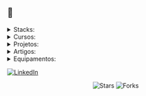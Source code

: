 ##  👋



<details>
  <summary>Stacks:</summary>
	<h4>Linguagens de Programação:</h4>
		<p>
			<img align="center" alt="C++" src="https://img.shields.io/badge/C%2B%2B-00599C?style=for-the-badge&logo=c%2B%2B&logoColor=white">
			<img align="center" alt="C" src="https://img.shields.io/badge/C-00599C?style=for-the-badge&logo=c&logoColor=white">
			<img align="center" alt="C#" src="https://img.shields.io/badge/C%23-239120?style=for-the-badge&logo=c-sharp&logoColor=white">
			<img align="center" alt="Python" src="https://img.shields.io/badge/python-3670A0?style=for-the-badge&logo=python&logoColor=ffdd54">
			<img align="center" alt="PHP" src="https://img.shields.io/badge/PHP-777BB4?style=for-the-badge&logo=php&logoColor=white">
			<img align="center" alt="Assembly" src="https://img.shields.io/badge/assembly%20script-%23000000.svg?style=for-the-badge&logo=assemblyscript&logoColor=white">
			<img align="center" alt="HTML5" src="https://img.shields.io/badge/HTML5-E34F26?style=for-the-badge&logo=html5&logoColor=white">
			<img align="center" alt="JavaScript" src="https://img.shields.io/badge/JavaScript-F7DF1E?style=for-the-badge&logo=javascript&logoColor=black">
			<img align="center" alt="CSS" src="https://img.shields.io/badge/CSS-1572B6?logo=css3&logoColor=fff">
		</p>
			<h4>Frameworks e Bibliotecas:</h4>
		<p>
			<img align="center" alt="Flask" src="https://img.shields.io/badge/flask-%23000.svg?style=for-the-badge&logo=flask&logoColor=white">
			<img align="center" alt="React Native" src="https://img.shields.io/badge/React_Native-20232A?style=for-the-badge&logo=react&logoColor=61DAFB">
			<img align="center" alt="React" src="https://img.shields.io/badge/React-20232A?style=for-the-badge&logo=react&logoColor=61DAFB">
			<img align="center" alt="NodeJS" src="https://img.shields.io/badge/node.js-6DA55F?style=for-the-badge&logo=node.js&logoColor=white">
			<img align="center" alt="Django" src="https://img.shields.io/badge/django-%23092E20.svg?style=for-the-badge&logo=django&logoColor=white">
			<img align="center" alt="Bootstrap" src="https://img.shields.io/badge/-boostrap-0D1117?style=for-the-badge&logo=bootstrap&labelColor=0D1117">
			<img align="center" alt="Anaconda" src="https://img.shields.io/badge/Anaconda-%2344A833.svg?style=for-the-badge&logo=anaconda&logoColor=white">
			<img align="center" alt="CUDA" src="https://img.shields.io/badge/cuda-000000.svg?style=for-the-badge&logo=nVIDIA&logoColor=green">
			<img align="center" alt="PyTest" src="https://img.shields.io/badge/pytest-%23ffffff.svg?style=for-the-badge&logo=pytest&logoColor=2f9fe3">
		</p>
			<h4>Bancos de Dados:</h4>
		<p>
			<img align="center" alt="MongoDB" src="https://img.shields.io/badge/MongoDB-%234ea94b.svg?style=for-the-badge&logo=mongodb&logoColor=white">
			<img align="center" alt="SQLite" src="https://img.shields.io/badge/SQLite-000?style=for-the-badge&logo=sqlite&logoColor=07405E">]
			<img align="center" alt="MySQL" src="https://img.shields.io/badge/MySQL-00000F?style=for-the-badge&logo=mysql&logoColor=white">
		</p>
			<h4>Ferramentas de Desenvolvimento:</h4>
		<p>
			<img align="center" alt="GitHub" src="https://img.shields.io/badge/GitHub-100000?style=for-the-badge&logo=github&logoColor=white">
			<img align="center" alt="Postman" src="https://img.shields.io/badge/Postman-FF6C37.svg?style=for-the-badge&logo=Postman&logoColor=white">
			<img align="center" alt="Vscode" src="https://img.shields.io/badge/Vscode-007ACC?style=for-the-badge&logo=visual-studio-code&logoColor=white">
			<img align="center" alt="Notepad++" src="https://img.shields.io/badge/Notepad++-90E59A.svg?style=for-the-badge&logo=notepad%2b%2b&logoColor=black">
			<img align="center" alt="Docker" src="https://img.shields.io/badge/docker-%230db7ed.svg?style=for-the-badge&logo=docker&logoColor=white">
			<img align="center" alt="Power BI" src="https://img.shields.io/badge/power_bi-F2C811?style=for-the-badge&logo=powerbi&logoColor=black">
		</p>
			<h4>Sistemas Operacionais:</h4>
		<p>
			<img align="center" alt="Windows" src="https://img.shields.io/badge/Windows-000?style=for-the-badge&logo=windows&logoColor=2CA5E0">
			<img align="center" alt="Android" src="https://img.shields.io/badge/Android-3DDC84?style=for-the-badge&logo=android&logoColor=white">
		</p>
			<h4>Plataformas e Serviços em Nuvem e Servidor:</h4>
		<p>
			<img align="center" alt="AWS" src="https://img.shields.io/badge/AWS-000.svg?style=for-the-badge&logo=amazon-aws&logoColor=white">
			<img align="center" alt="Apache" src="https://img.shields.io/badge/apache-%23D42029.svg?style=for-the-badge&logo=apache&logoColor=white">
			<img align="center" alt="Hostinger" src="https://img.shields.io/badge/Hostinger-673DE6?logo=hostinger&logoColor=fff">
		</p>
			<h4>Computação Espacial</h4>
		<p>
			<img align="center" alt="Sketchup" src="https://img.shields.io/badge/SketchUp-005F9E?style=for-the-badge&logo=sketchup&logoColor=white">
			<img align="center" alt="Unreal Engine" src="https://img.shields.io/badge/unrealengine-%23313131.svg?style=for-the-badge&logo=unrealengine&logoColor=white">
			<img align="center" alt="Meta" src="https://img.shields.io/badge/Meta-%230467DF.svg?style=for-the-badge&logo=Meta&logoColor=white">
			<img align="center" alt="Blender" src="https://img.shields.io/badge/Blender-%23F5792A.svg?logo=blender&logoColor=white">
			<img align="center" alt="SteamVR" src="https://img.shields.io/badge/SteamVR-%23232F3E.svg?logo=steam&logoColor=white">
			<img align="center" alt="Oculus" src="https://img.shields.io/badge/Oculus-%231A1A1A.svg?logo=oculus&logoColor=white">		
		</p>
</details>


<details>
  <summary>Cursos:</summary>
	<h4>Particulares:</h4>
		<table>
			<tr>
				<td><a href="https://github.com/caioross/NostalgiaGPT"><b>Python 01</b></a></td>
				<td><img alt="Stars" src="https://img.shields.io/github/stars/caioross/NostalgiaGPT?style=flat-square&labelColor=343b41"/></td>
				<td><img alt="Forks" src="https://img.shields.io/github/forks/caioross/NostalgiaGPT?style=flat-square&labelColor=343b41"/></td>
				<td><img alt="Issues" src="https://img.shields.io/github/issues/caioross/NostalgiaGPT?style=flat-square&labelColor=343b41"/></td>
				<td><img alt="Pull Requests" src="https://img.shields.io/github/issues-pr/caioross/NostalgiaGPT?style=flat-square&labelColor=343b41"/></td>
			</tr>
		</table>
	<h4>Livres:</h4>
		<table>
			<tr>
				<td><a href="https://github.com/caioross/NostalgiaGPT"><b>Python 01</b></a></td>
				<td><img alt="Stars" src="https://img.shields.io/github/stars/caioross/NostalgiaGPT?style=flat-square&labelColor=343b41"/></td>
				<td><img alt="Forks" src="https://img.shields.io/github/forks/caioross/NostalgiaGPT?style=flat-square&labelColor=343b41"/></td>
				<td><img alt="Issues" src="https://img.shields.io/github/issues/caioross/NostalgiaGPT?style=flat-square&labelColor=343b41"/></td>
				<td><img alt="Pull Requests" src="https://img.shields.io/github/issues-pr/caioross/NostalgiaGPT?style=flat-square&labelColor=343b41"/></td>
			</tr>
		</table>
	<h4>Clarify:</h4>
		<table>
			<tr>
				<td><a href="https://github.com/caioross/NostalgiaGPT"><b>Python 01</b></a></td>
				<td><img alt="Stars" src="https://img.shields.io/github/stars/caioross/NostalgiaGPT?style=flat-square&labelColor=343b41"/></td>
				<td><img alt="Forks" src="https://img.shields.io/github/forks/caioross/NostalgiaGPT?style=flat-square&labelColor=343b41"/></td>
				<td><img alt="Issues" src="https://img.shields.io/github/issues/caioross/NostalgiaGPT?style=flat-square&labelColor=343b41"/></td>
				<td><img alt="Pull Requests" src="https://img.shields.io/github/issues-pr/caioross/NostalgiaGPT?style=flat-square&labelColor=343b41"/></td>
			</tr>
		</table>
</details>




<details>
  <summary>Projetos:</summary>

<table>
	  <tr>
      <td><a href="https://github.com/caioross/NostalgiaGPT"><b>NostalgiaGPT</b></a></td>
      <td><img alt="Stars" src="https://img.shields.io/github/stars/caioross/NostalgiaGPT?style=flat-square&labelColor=343b41"/></td>
      <td><img alt="Forks" src="https://img.shields.io/github/forks/caioross/NostalgiaGPT?style=flat-square&labelColor=343b41"/></td>
      <td><img alt="Issues" src="https://img.shields.io/github/issues/caioross/NostalgiaGPT?style=flat-square&labelColor=343b41"/></td>
      <td><img alt="Pull Requests" src="https://img.shields.io/github/issues-pr/caioross/NostalgiaGPT?style=flat-square&labelColor=343b41"/></td>
    </tr>
    <tr>
      <td><a href="https://github.com/caioross/WeeDoo"><b>WeeDoo</b></a></td>
      <td><img alt="Stars" src="https://img.shields.io/github/stars/caioross/WeeDoo?style=flat-square&labelColor=343b41"/></td>
      <td><img alt="Forks" src="https://img.shields.io/github/forks/caioross/WeeDoo?style=flat-square&labelColor=343b41"/></td>
      <td><img alt="Issues" src="https://img.shields.io/github/issues/caioross/WeeDoo?style=flat-square&labelColor=343b41"/></td> 
      <td><img alt="Pull Requests" src="https://img.shields.io/github/issues-pr/caioross/WeeDoo?style=flat-square&labelColor=343b41"/></td>
    </tr>
<tr>
      <td><a href="https://github.com/caioross/Xornal"><b>Xornal</b></a></td>
      <td><img alt="Stars" src="https://img.shields.io/github/stars/caioross/Xornal?style=flat-square&labelColor=343b41"/></td>
      <td><img alt="Forks" src="https://img.shields.io/github/forks/caioross/Xornal?style=flat-square&labelColor=343b41"/></td>
      <td><img alt="Issues" src="https://img.shields.io/github/issues/caioross/Xornal?style=flat-square&labelColor=343b41"/></td>
      <td><img alt="Pull Requests" src="https://img.shields.io/github/issues-pr/caioross/Xornal?style=flat-square&labelColor=343b41"/></td>
    </tr>
<tr>
      <td><a href="https://github.com/caioross/GeladeiraInteligente"><b>Geladeira Inteligente</b></a></td>
      <td><img alt="Stars" src="https://img.shields.io/github/stars/caioross/GeladeiraInteligente?style=flat-square&labelColor=343b41"/></td>
      <td><img alt="Forks" src="https://img.shields.io/github/forks/caioross/GeladeiraInteligente?style=flat-square&labelColor=343b41"/></td>
      <td><img alt="Issues" src="https://img.shields.io/github/issues/caioross/GeladeiraInteligente?style=flat-square&labelColor=343b41"/></td>
      <td><img alt="Pull Requests" src="https://img.shields.io/github/issues-pr/caioross/GeladeiraInteligente?style=flat-square&labelColor=343b41"/></td>
    </tr>

<tr>
      <td><a href="https://github.com/caioross/EstacaoMeteorologica"><b>EstacaoMeteorologica</b></a></td>
      <td><img alt="Stars" src="https://img.shields.io/github/stars/caioross/EstacaoMeteorologica?style=flat-square&labelColor=343b41"/></td>
      <td><img alt="Forks" src="https://img.shields.io/github/forks/caioross/EstacaoMeteorologica?style=flat-square&labelColor=343b41"/></td>
      <td><img alt="Issues" src="https://img.shields.io/github/issues/caioross/EstacaoMeteorologica?style=flat-square&labelColor=343b41"/></td>
      <td><img alt="Pull Requests" src="https://img.shields.io/github/issues-pr/caioross/EstacaoMeteorologica?style=flat-square&labelColor=343b41"/></td>
    </tr>
    <tr>
      <td><a href="https://github.com/caioross/ShoppingTrem"><b>ShoppingTrem</b></a></td>
      <td><img alt="Stars" src="https://img.shields.io/github/stars/caioross/ShoppingTrem?style=flat-square&labelColor=343b41"/></td>
      <td><img alt="Forks" src="https://img.shields.io/github/forks/caioross/ShoppingTrem?style=flat-square&labelColor=343b41"/></td>
      <td><img alt="Issues" src="https://img.shields.io/github/issues/caioross/ShoppingTrem?style=flat-square&labelColor=343b41"/></td>
      <td><img alt="Pull Requests" src="https://img.shields.io/github/issues-pr/caioross/ShoppingTrem?style=flat-square&labelColor=343b41"/></td>
    </tr>
    <tr>
      <td><a href="https://github.com/caioross/GhostHands-VR"><b>GhostHands-VR</b></a></td>
      <td><img alt="Stars" src="https://img.shields.io/github/stars/caioross/GhostHands-VR?style=flat-square&labelColor=343b41"/></td>
      <td><img alt="Forks" src="https://img.shields.io/github/forks/caioross/GhostHands-VR?style=flat-square&labelColor=343b41"/></td>
      <td><img alt="Issues" src="https://img.shields.io/github/issues/caioross/GhostHands-VR?style=flat-square&labelColor=343b41"/></td>
      <td><img alt="Pull Requests" src="https://img.shields.io/github/issues-pr/caioross/GhostHands-VR?style=flat-square&labelColor=343b41"/></td>
    </tr>
    <tr>
      <td><a href="https://github.com/caioross/PixTracker"><b>PixTracker</b></a></td>
      <td><img alt="Stars" src="https://img.shields.io/github/stars/caioross/PixTracker?style=flat-square&labelColor=343b41"/></td>
      <td><img alt="Forks" src="https://img.shields.io/github/forks/caioross/PixTracker?style=flat-square&labelColor=343b41"/></td>
      <td><img alt="Issues" src="https://img.shields.io/github/issues/caioross/PixTracker?style=flat-square&labelColor=343b41"/></td>
      <td><img alt="Pull Requests" src="https://img.shields.io/github/issues-pr/caioross/PixTracker?style=flat-square&labelColor=343b41"/></td>
    </tr>
</table>
</details>
<details>
  <summary>Artigos:</summary>
<ul>
  <li><a href="https://www.linkedin.com/pulse/vis%25C3%25A3o-de-1935-que-antecipou-o-futuro-caio-comitre-rossi--gachf/?trackingId=nODnWpxtR%2FKl4RAH7DE1YA%3D%3D"><b>A Visão de 1935 Que Antecipou o Futuro</b></a><br/><i>Stanley G. Weinbaum não é um nome que você vê em manchetes hoje, mas em 1935 ele fez algo impressionante</i></li>
</ul>

<ul>
  <li><a href="https://www.linkedin.com/pulse/heran%25C3%25A7a-de-c%25C3%25B3digo-caio-comitre-rossi--cjhbf/?trackingId=ho39zVmVQOaq32Jm5XDAug%3D%3D"><b>Herança de Código</b></a><br/><i>Você já se perguntou como seria o mundo se as linguagens de programação fossem como grandes famílias?</i></li>
</ul>

<ul>
  <li><a href="https://www.linkedin.com/pulse/o-futuro-da-cria%25C3%25A7%25C3%25A3o-de-blueprints-unreal-engine-que-comitre-rossi--x27if/?trackingId=ho39zVmVQOaq32Jm5XDAug%3D%3D"><b>O Futuro da Criação de Blueprints no Unreal Engine: O Que Vem por Aí?</b></a><br/><i>Eu sou fã de blueprints, e acho que eles revolucionaram o desenvolvimento para quem, como eu, valoriza a praticidade</i></li>
</ul>

<ul>
  <li><a href="https://www.linkedin.com/pulse/dan-o-lado-obscuro-do-chatgpt-caio-ross/?trackingId=ho39zVmVQOaq32Jm5XDAug%3D%3D"><b>DAN: o lado obscuro do ChatGPT</b></a><br/><i>A DAN pode fazer muitas coisas que as diretrizes do ChatGPT geralmente não permitem</i></li>
</ul>

<ul>
  <li><a href="https://www.linkedin.com/pulse/chatgpt-dan-do-anything-now-caio-ross/?trackingId=ho39zVmVQOaq32Jm5XDAug%3D%3D"><b>chatGPT DAN (Do Anything Now)</b></a><br/><i>Modelo do DAN referente ao artigo acima</i></li>
</ul>

<ul>
  <li><a href="https://www.linkedin.com/pulse/generative-adversarial-network-gan-caio-ross/?trackingId=ho39zVmVQOaq32Jm5XDAug%3D%3D"><b>Generative Adversarial Network (GAN)</b></a><br/><i>um sistema que coloca dois sistemas de IA (redes neurais) um contra o outro para melhorar a qualidade de seus resultados.</i></li>
</ul>

<ul>
  <li><a href="https://www.linkedin.com/pulse/super-lista-de-ais-pela-web-caio-ross/?trackingId=ho39zVmVQOaq32Jm5XDAug%3D%3D"><b>Super Lista de A.Is pela Web</b></a><br/><i>Inspirado em algumas publicações e posts aqui no IN, resolvi criar este artigo trazendo uma lista com as principais ferramentas desenvolvidas</i></li>
</ul>

<ul>
  <li><a href="https://www.linkedin.com/pulse/como-ia-pode-ajudar-evitar-casos-o-desfalque-cont%25C3%25A1bil-caio-ross/?trackingId=ho39zVmVQOaq32Jm5XDAug%3D%3D"><b>Como a IA pode ajudar a evitar casos como a inconsistência contábil recente?</b></a><br/><i>A prevenção de fraudes financeiras é um desafio crítico para as empresas, e a inteligência artificial tem o potencial de ser uma ferramenta poderosa</i></li>
</ul>

<ul>
  <li><a href="https://www.linkedin.com/pulse/o-que-aprendi-em-15-anos-como-programador-caio-ross/?trackingId=ho39zVmVQOaq32Jm5XDAug%3D%3D"><b>O que aprendi em 15 anos como programador</b></a><br/><i>Quando você aprende a programar, não aprende apenas a codificar. Um mundo totalmente novo e único se abre.</i></li>
</ul>

<ul>
  <li><a href="https://www.linkedin.com/pulse/resolvendo-esse-captcha-caio-rossi-/?trackingId=ho39zVmVQOaq32Jm5XDAug%3D%3D"><b>Resolvendo esse CAPTCHA</b></a><br/><i>Se você já navegou pela internet (o que, claramente, você fez), certamente já se deparou com os CAPTCHAs </i></li>
</ul>

<ul>
  <li><a href="https://www.linkedin.com/pulse/crie-seu-aplicativo-mobile-caio-rossi/?trackingId=ho39zVmVQOaq32Jm5XDAug%3D%3D"><b>Crie seu aplicativo mobile</b></a><br/><i>Uma ideia, por mais brilhante que seja, não vale muito se ficar apenas no papel.</i></li>
</ul>

<ul>
  <li><a href="https://www.linkedin.com/pulse/n%25C3%25A3o-leu-perdeu-caio-rossi/?trackingId=ho39zVmVQOaq32Jm5XDAug%3D%3D"><b>Não leu, perdeu</b></a><br/><i>Você já parou para pensar no que está cedendo toda vez que faz um registro em algum site, realiza uma compra online, instala um software ou joga algum game?</i></li>
</ul>

<ul>
  <li><a href="https://www.linkedin.com/pulse/intelig%25C3%25AAncia-artificial-e-bananas-caio-rossi/?trackingId=ho39zVmVQOaq32Jm5XDAug%3D%3D"><b>Inteligência artificial e bananas</b></a><br/><i>Tudo ao nosso redor envolve algum grau de tecnologia, desde o plástico que usamos até a banana que comemos.</i></li>
</ul>

<ul>
  <li><a href="https://www.linkedin.com/pulse/sobre-impressoras-3d-caio-rossi/?trackingId=ho39zVmVQOaq32Jm5XDAug%3D%3D"><b>Impressoras 3D</b></a><br/><i>Desde que Gutenberg revolucionou o mundo com sua prensa de tipos móveis, a humanidade tem se empenhado em desenvolver máquinas que possam replicar ideias e transformá-las em realidade.</i></li>
</ul>

<ul>
  <li><a href="https://www.linkedin.com/pulse/do-jogo-%25C3%25A0-mesa-de-opera%25C3%25A7%25C3%25A3o-caio-rossi/?trackingId=ho39zVmVQOaq32Jm5XDAug%3D%3D"><b>Do jogo à mesa de operação</b></a><br/><i>Na próxima vez que você assistir a um filme ou jogar um game, lembre-se: seu momento de lazer pode estar plantando a semente de uma revolução tecnológica.</i></li>
</ul>
</details>

<details>
  <summary>Equipamentos:</summary>
	<ul>
		<li>Notebook Lenovo Legion 5 AMD Ryzen 7 32GBRAM 2TBSSD RTX3050</li>
		<li>Meta Quest 3 256GB</li>
		<li>Expanscape Aurora 7 AMD Ryzen 9 128GBRAM 8TBSSD 2xRTX4060</li>
		<li>Impressora 3D Kossel Anycubic</li>
		<li>Arduino Mega R4 WIFI</li>
		<li>Raspberry PI4</li>
		<li>Samsung Galaxy Watch 2</li>
		<li>Rokoko Haptic Smartsuit Pro II </li>
	</ul>
</details>

<a href="https://www.linkedin.com/in/caiorossi/" target="_blank"><img alt="LinkedIn" src="https://img.shields.io/badge/linkedin-%230077B5.svg?&style=for-the-badge&logo=linkedin&logoColor=white" /></a>
<p align="center"><img alt="Stars" src="https://img.shields.io/github/stars/caioross/caioross?style=flat-square&labelColor=343b41"/> <img alt="Forks" src="https://img.shields.io/github/forks/caioross/caioross?style=flat-square&labelColor=343b41"/></p>

